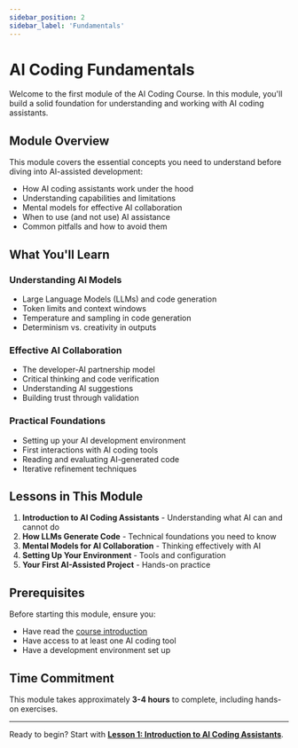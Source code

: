 ```yaml
---
sidebar_position: 2
sidebar_label: 'Fundamentals'
---
```


# AI Coding Fundamentals

Welcome to the first module of the AI Coding Course. In this module, you'll build a solid foundation for understanding and working with AI coding assistants.

## Module Overview

This module covers the essential concepts you need to understand before diving into AI-assisted development:

- How AI coding assistants work under the hood
- Understanding capabilities and limitations
- Mental models for effective AI collaboration
- When to use (and not use) AI assistance
- Common pitfalls and how to avoid them

## What You'll Learn

### Understanding AI Models

- Large Language Models (LLMs) and code generation
- Token limits and context windows
- Temperature and sampling in code generation
- Determinism vs. creativity in outputs

### Effective AI Collaboration

- The developer-AI partnership model
- Critical thinking and code verification
- Understanding AI suggestions
- Building trust through validation

### Practical Foundations

- Setting up your AI development environment
- First interactions with AI coding tools
- Reading and evaluating AI-generated code
- Iterative refinement techniques

## Lessons in This Module

1. **Introduction to AI Coding Assistants** - Understanding what AI can and cannot do
2. **How LLMs Generate Code** - Technical foundations you need to know
3. **Mental Models for AI Collaboration** - Thinking effectively with AI
4. **Setting Up Your Environment** - Tools and configuration
5. **Your First AI-Assisted Project** - Hands-on practice

## Prerequisites

Before starting this module, ensure you:

- Have read the [course introduction](/docs)
- Have access to at least one AI coding tool
- Have a development environment set up

## Time Commitment

This module takes approximately **3-4 hours** to complete, including hands-on exercises.

---

Ready to begin? Start with **[Lesson 1: Introduction to AI Coding Assistants](./lesson-1-intro.md)**.
